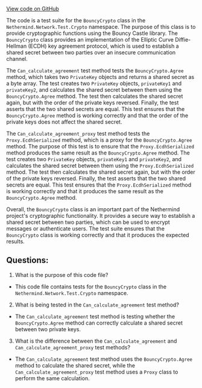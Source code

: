 [View code on GitHub](https://github.com/nethermindeth/nethermind/Nethermind.Network.Test/Crypto/BouncyCryptoTests.cs)

The code is a test suite for the `BouncyCrypto` class in the `Nethermind.Network.Test.Crypto` namespace. The purpose of this class is to provide cryptographic functions using the Bouncy Castle library. The `BouncyCrypto` class provides an implementation of the Elliptic Curve Diffie-Hellman (ECDH) key agreement protocol, which is used to establish a shared secret between two parties over an insecure communication channel. 

The `Can_calculate_agreement` test method tests the `BouncyCrypto.Agree` method, which takes two `PrivateKey` objects and returns a shared secret as a byte array. The test creates two `PrivateKey` objects, `privateKey1` and `privateKey2`, and calculates the shared secret between them using the `BouncyCrypto.Agree` method. The test then calculates the shared secret again, but with the order of the private keys reversed. Finally, the test asserts that the two shared secrets are equal. This test ensures that the `BouncyCrypto.Agree` method is working correctly and that the order of the private keys does not affect the shared secret.

The `Can_calculate_agreement_proxy` test method tests the `Proxy.EcdhSerialized` method, which is a proxy for the `BouncyCrypto.Agree` method. The purpose of this test is to ensure that the `Proxy.EcdhSerialized` method produces the same result as the `BouncyCrypto.Agree` method. The test creates two `PrivateKey` objects, `privateKey1` and `privateKey2`, and calculates the shared secret between them using the `Proxy.EcdhSerialized` method. The test then calculates the shared secret again, but with the order of the private keys reversed. Finally, the test asserts that the two shared secrets are equal. This test ensures that the `Proxy.EcdhSerialized` method is working correctly and that it produces the same result as the `BouncyCrypto.Agree` method.

Overall, the `BouncyCrypto` class is an important part of the Nethermind project's cryptographic functionality. It provides a secure way to establish a shared secret between two parties, which can be used to encrypt messages or authenticate users. The test suite ensures that the `BouncyCrypto` class is working correctly and that it produces the expected results.
## Questions: 
 1. What is the purpose of this code file?
- This code file contains tests for the `BouncyCrypto` class in the `Nethermind.Network.Test.Crypto` namespace.

2. What is being tested in the `Can_calculate_agreement` test method?
- The `Can_calculate_agreement` test method is testing whether the `BouncyCrypto.Agree` method can correctly calculate a shared secret between two private keys.

3. What is the difference between the `Can_calculate_agreement` and `Can_calculate_agreement_proxy` test methods?
- The `Can_calculate_agreement` test method uses the `BouncyCrypto.Agree` method to calculate the shared secret, while the `Can_calculate_agreement_proxy` test method uses a `Proxy` class to perform the same calculation.
